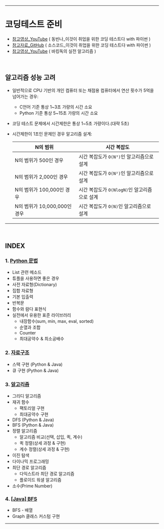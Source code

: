 ___
# 코딩테스트 준비
- [참고영상_YouTube](https://www.youtube.com/playlist?list=PLRx0vPvlEmdAghTr5mXQxGpHjWqSz0dgC) ( 동빈나_이것이 취업을 위한 코딩 테스트다 with 파이썬 )
- [참고자료_GitHub](https://github.com/ndb796/python-for-coding-test) ( 소스코드_이것이 취업을 위한 코딩 테스트다 with 파이썬 )
- [참고영상_YouTube](https://www.youtube.com/c/BaaarkingDog/videos) ( 바킹독의 실전 알고리즘 )
<br>

## 알고리즘 성능 고려

- 일반적으로 CPU 기반의 개인 컴퓨터 또는 채점용 컴퓨터에서 연산 횟수가 5억을 넘어가는 경우:
  - C언어 기준 통상 1~3초 가량의 시간 소요
  - Python 기준 통상 5~15초 가량의 시간 소요
- 코딩 테스트 문제에서 시간제한은 통상 1~5초 가량이다.(대략 5초)

- 시간제한이 1초인 문제인 경우 알고리즘 설계:

  | N의 범위 | 시간 복잡도 |
  |----------|-------------|
  |N의 범위가 500인 경우        | 시간 복잡도가 `O(N³)`인 알고리즘으로 설계    |
  |N의 범위가 2,000인 경우      | 시간 복잡도가 `O(N²)`인 알고리즘으로 설계    |
  |N의 범위가 100,000인 경우    | 시간 복잡도가 `O(NlogN)`인 알고리즘으로 설계 |
  |N의 범위가 10,000,000인 경우 | 시간 복잡도가 `O(N)`인 알고리즘으로 설계     |
___
<br/>

## INDEX

### 1. [Python 문법](Python%20문법.md)
- List 관련 메소드
- 튜플을 사용하면 좋은 경우
- 사전 자료형(Dictionary)
- 집합 자료형
- 기본 입출력
- 반복문
- 함수와 람다 표현식
- 실전에서 유용한 표준 라이브러리
  - 내장함수(sum, min, max, eval, sorted)
  - 순열과 조합
  - Counter
  - 최대공약수 & 최소공배수
### 2. [자료구조](자료구조.md)
- 스택 구현 (Python & Java)
- 큐 구현 (Python & Java)
### 3. [알고리즘](알고리즘.md)
- 그리디 알고리즘
- 재귀 함수
  - 팩토리얼 구현
  - 최대공약수 구현
- DFS (Python & Java)
- BFS (Python & Java)
- 정렬 알고리즘
  - 알고리즘 비교(선택, 삽입, 퀵, 계수)
  - 퀵 정렬(상세 과정 & 구현)
  - 계수 정렬(상세 과정 & 구현)
- 이진 탐색
- 다이나믹 프로그래밍
- 최단 경로 알고리즘
  - 다익스트라 최단 경로 알고리즘
  - 플로이드 워셜 알고리즘
- 소수(Prime Number)
### 4. [[Java] BFS]([Java]%20BFS.md)
- BFS - 배열
- Graph 클래스 커스텀 구현
___